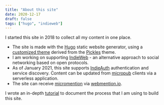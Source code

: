 ```yaml
---
title: "About this site"
date: 2020-12-17
draft: false
tags: ["hugo", "indieweb"]
---
```

I started this site in 2018 to collect all my content in one place. 

- The site is made with the [Hugo](https://gohugo.io) static website generator, using a [customized theme](https://github.com/hsinhaoyu/hugo_theme_pickles/tree/58c56c1177338ae827bdbcaba94f727ba95ab23a) derived from the [Pickles](https://themes.gohugo.io/hugo_theme_pickles/) theme.
- I am working on supporting [IndieWeb](https://indieweb.org) -  an alternative approach to social networking based on open protocols.
- As of January 2021, this site supports [IndieAuth](https://indieauth.com) authentication and service discovery. Content can be updated from  [micropub](https://indieweb.org/Micropub) clients via a serverless application. 
- The site can receive [micromention](https://indieweb.org/Webmention) via [webmention.io](https://webmention.io).

I wrote an in-depth [tutorial](/posts/website_tutorial/) to document the process that I am using to build this site.

